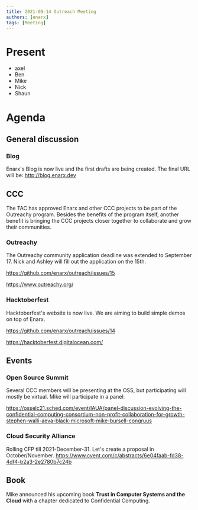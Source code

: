 ```yaml
---
title: 2021-09-14 Outreach Meeting
authors: [enarx]
tags: [Meeting]
---
```

# Present 
* axel
* Ben
* Mike 
* Nick
* Shaun

# Agenda

## General discussion

### Blog
Enarx's Blog is now live and the first drafts are being created. The final URL will be:
http://blog.enarx.dev

## CCC
The TAC has approved Enarx and other CCC projects to be part of the Outreachy program. Besides the benefits of the program itself, another benefit is bringing the CCC projects closer together to collaborate and grow their communities. 

### Outreachy
The Outreachy community application deadline was extended to September 17. Nick and Ashley will fill out the application on the 15th.

https://github.com/enarx/outreach/issues/15

https://www.outreachy.org/

### Hacktoberfest
Hacktoberfest's website is now live. We are aiming to build simple demos on top of Enarx.

https://github.com/enarx/outreach/issues/14

https://hacktoberfest.digitalocean.com/

## Events

### Open Source Summit
Several CCC members will be presenting at the OSS, but participating will mostly be virtual. Mike will participate in a panel:

https://osselc21.sched.com/event/lAUA/panel-discussion-evolving-the-confidential-computing-consortium-non-profit-collaboration-for-growth-stephen-walli-aeva-black-microsoft-mike-bursell-congruus

### Cloud Security Alliance
Rolling CFP till 2021-December-31. Let's create a proposal in October/November.
https://www.cvent.com/c/abstracts/6e04faab-fd38-4df4-b2a3-2e2780b7c24b

## Book

Mike announced his upcoming book **Trust in Computer Systems and the Cloud** with a chapter dedicated to Confidential Computing.